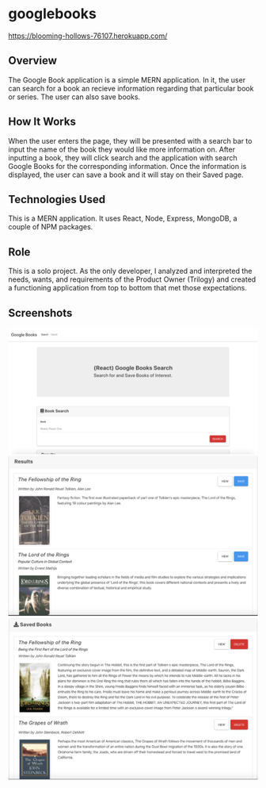 # googlebooks
https://blooming-hollows-76107.herokuapp.com/
## Overview
The Google Book application is a simple MERN application. In it, the user can search for a book an recieve information regarding that particular book or series. The user can also save books.

## How It Works
When the user enters the page, they will be presented with a search bar to input the name of the book they would like more information on. After inputting a book, they will click search and the application with search Google Books for the corresponding information. Once the information is displayed, the user can save a book and it will stay on their Saved page. 

## Technologies Used
This is a MERN application. It uses React, Node, Express, MongoDB, a couple of NPM packages.

## Role
This is a solo project. As the only developer, I analyzed and interpreted the needs, wants, and requirements of the Product Owner (Trilogy) and created a functioning application from top to bottom that met those expectations.

## Screenshots
![](readmeimages/1.png)
![](readmeimages/2.png)
![](readmeimages/3.png)
